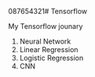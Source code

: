 087654321# Tensorflow

My Tensorflow jounary
  1. Neural Network
  2. Linear Regression
  3. Logistic Regression
  4. CNN
